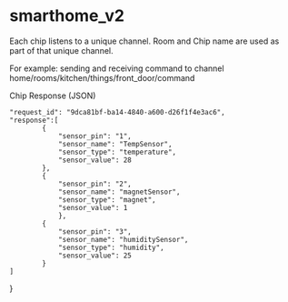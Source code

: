 # smarthome_v2


Each chip listens to a unique channel. Room and Chip name are used as part of that unique channel.

For example:
sending and receiving command to channel
home/rooms/kitchen/things/front_door/command

Chip Response (JSON)

    "request_id": "9dca81bf-ba14-4840-a600-d26f1f4e3ac6",
    "response":[
            {
                "sensor_pin": "1",
                "sensor_name": "TempSensor",
                "sensor_type": "temperature",
                "sensor_value": 28
            },
            {
                "sensor_pin": "2",
                "sensor_name": "magnetSensor",
                "sensor_type": "magnet",
                "sensor_value": 1
                },
            {
                "sensor_pin": "3",
                "sensor_name": "humiditySensor",
                "sensor_type": "humidity",
                "sensor_value": 25
            }
    ]
}
